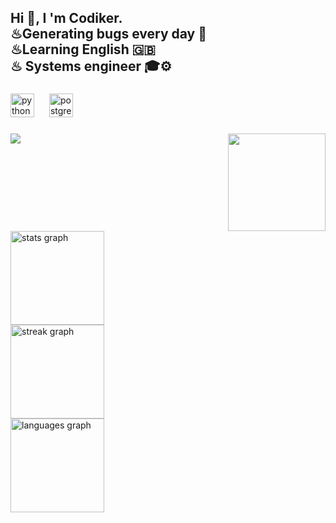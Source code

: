 <h2 align="left">Hi 👋, I 'm Codiker.<br>♨Generating bugs every day 🐞<br>♨Learning English 🇬🇧<br>♨ Systems engineer 🎓⚙</h2>

###

<div align="rigth">
  <img src="https://cdn.jsdelivr.net/gh/devicons/devicon/icons/python/python-original.svg" height="38" alt="python logo"  />
  <img width="16" />
  <img src="https://cdn.jsdelivr.net/gh/devicons/devicon/icons/postgresql/postgresql-original.svg" height="38" alt="postgresql logo"  />
</div>

###

<img align="right" height="156" src="https://cdn.mos.cms.futurecdn.net/xJz2NAThgPsGXd43Xr8va5.gif"  />

###

<img align="left" src="https://profile-counter.glitch.me/Codiker/count.svg?"  />

###

<br clear="both">

<div align="left">
  <img src="https://github-readme-stats.vercel.app/api?username=Codiker&hide_title=false&hide_rank=false&show_icons=true&include_all_commits=true&count_private=true&disable_animations=false&theme=blue-green&locale=en&hide_border=true" height="150" alt="stats graph" /> <br>
  <img src="https://streak-stats.demolab.com?user=Codiker&locale=en&mode=weekly&theme=blue-green&hide_border=true&border_radius=5" height="150" alt="streak graph" /> <br>
  <img src="https://github-readme-stats.vercel.app/api/top-langs?username=Codiker&locale=en&hide_title=false&layout=compact&card_width=320&langs_count=5&theme=blueberry&hide_border=true" height="150" alt="languages graph"  />
</div>

###

